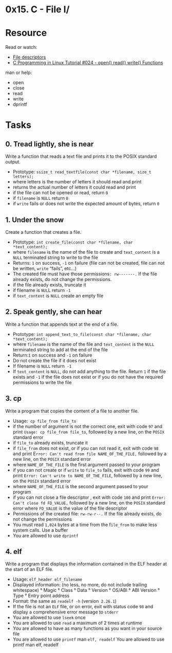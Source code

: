# 0x15. C - File I/

# Resource

Read or watch:

- [File descriptors](https://en.wikipedia.org/wiki/File_descriptor)
- [C Programming in Linux Tutorial #024 - open() read() write() Functions](https://m.youtube.com/watch?v=e-srF6c3TJ8)

man or help:
- open
- close
- read
- write
- dprintf


# Tasks

## 0. Tread lightly, she is near

Write a function that reads a text file and prints it to the POSIX standard output.

- Prototype: `ssize_t read_textfile(const char *filename, size_t letters);`
- where letters is the number of letters it should read and print
- returns the actual number of letters it could read and print
- if the file can not be opened or read, return `0`
- if `filename` is `NULL` return `0`
- if `write` fails or does not write the expected amount of bytes, return `0`

## 1. Under the snow

Create a function that creates a file.

- Prototype: `int create_file(const char *filename, char *text_content);`
- where `filename` is the name of the file to create and `text_content` is a `NULL` terminated string to write to the file
- Returns: `1` on success, `-1` on failure (file can not be created, file can not be written, `write` “fails”, etc…)
- The created file must have those permissions`: rw-------.` If the file already exists, do not change the permissions.
- if the file already exists, truncate it
- if filename is `NUL`L return `-1`
- if `text_content` is `NULL` create an empty file


## 2. Speak gently, she can hear

Write a function that appends text at the end of a file.

- Prototype: `int append_text_to_file(const char *filename, char *text_content);`
- where `filename` is the name of the file and `text_content` is the `NULL` terminated string to add at the end of the file
- Return:`1` on success and `-1` on failure
- Do not create the file if it does not exist
- If filename is `NULL` return` -1`
- If `text_content` is `NULL`, do not add anything to the file. Return `1` if the file exists and `-1` if the file does not exist or if you do not have the required permissions to write the file


## 3. cp

Write a program that copies the content of a file to another file.

- Usage:` cp file_from file_to`
- if the number of argument is not the correct one, exit with code `97` and print `Usage: cp file_from file_to`, followed by a new line, on the `POSIX` standard error
- if `file_to` already exists, truncate it
- if `file_from` does not exist, or if you can not read it, exit with code `98` and print E`rror: Can't read from file NAME_OF_THE_FILE,` followed by a new line, on the `POSIX` standard error
- where `NAME_OF_THE_FILE` is the first argument passed to your program
- if you can not create or if `write` to `file_to` fails, exit with code `99` and print `Error: Can't write to NAME_OF_THE_FILE`, followed by a new line, on the `POSIX` standard error
- where `NAME_OF_THE_FILE` is the second argument passed to your program
- if you can not close a file descriptor , exit with code `100` and print `Error: Can't close fd FD_VALUE,` followed by a new line, on the `POSIX` standard error
	 where `FD_VALUE` is the value of the file descriptor
- Permissions of the created file: `rw-rw-r--.` If the file already exists, do not change the permissions
- You must read `1,024` bytes at a time from the f`ile_from` to make less system calls. Use a buffer
- You are allowed to use `dprintf`


## 4. elf

Write a program that displays the information contained in the ELF header at the start of an ELF file.

- Usage: `elf_header elf_filename`
- Displayed information: (no less, no more, do not include trailing whitespace)
	° Magic
	° Class
	° Data
	° Version
	° OS/ABI
	° ABI Version
	° Type
	° Entry point address
- Format: the same as `readelf -h` (version` 2.26.1`)
- If the file is not an `ELF` file, or on error, exit with status code `98` and display a comprehensive error message to `stderr`
- You are allowed to use `lseek` once
- You are allowed to use `read` a maximum of 2 times at runtime
- You are allowed to have as many functions as you want in your source file
- You are allowed to use `printf`
man `elf, readelf`
You are allowed to use printf
man elf, readelf
